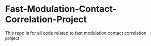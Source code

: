 # Fast-Modulation-Contact-Correlation-Project
This repo is for all code related to fast modulation contact correlation project
